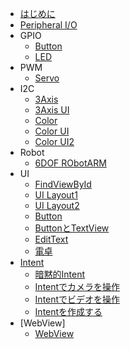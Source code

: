 * [はじめに](README.md)
* [Peripheral I/O](peripheral.md)
* GPIO
	* [Button](button.md)
	* [LED](led.md)
* PWM
	* [Servo](servo.md)
* I2C
	* [3Axis](3axis.md)
	* [3Axis UI](3axisui.md)
	* [Color](color.md)
	* [Color UI](colorui.md)
	* [Color UI2](colorui2.md)
* Robot
	* [6DOF RObotARM](robotarm.md)
* UI
	* [FindViewById](ui01.md)
	* [UI Layout1](ui02.md)
	* [UI Layout2](ui03.md)
	* [Button](ui04.md)
	* [ButtonとTextView](ui05.md)
	* [EditText](ui06.md)
	* [電卓](ui07.md)
* [Intent](intent00.md)
	* [暗黙的Intent](intent01.md)
	* [Intentでカメラを操作](intent03.md)
	* [Intentでビデオを操作](intent04.md)
	* [Intentを作成する](intent05.md)
* [WebView]
	* [WebView](webview01.md)
